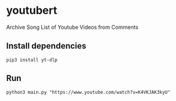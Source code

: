 # youtubert

Archive Song List of Youtube Videos from Comments

## Install dependencies
```
pip3 install yt-dlp
```

## Run
```
python3 main.py "https://www.youtube.com/watch?v=K4VKJAK3kyU"
```

